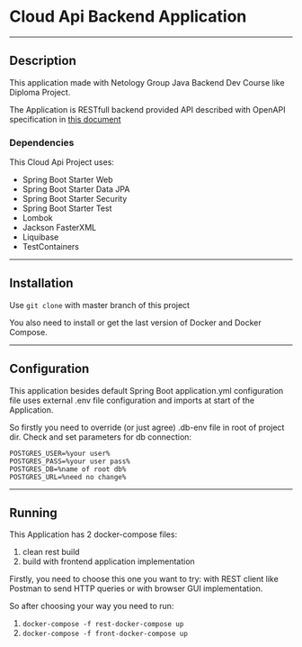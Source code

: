 # Cloud Api Backend Application
___
## Description
This application made with Netology Group Java Backend Dev Course 
like Diploma Project.

The Application is RESTfull backend provided API described with OpenAPI specification
in [this document](./cloud-api.yaml)

### Dependencies
This Cloud Api Project uses:
* Spring Boot Starter Web
* Spring Boot Starter Data JPA
* Spring Boot Starter Security
* Spring Boot Starter Test
* Lombok
* Jackson FasterXML
* Liquibase
* TestContainers
___
## Installation
Use `git clone` with master branch of this project

You also need to install or get the last version of Docker and Docker Compose.

___
## Configuration 
This application besides default Spring Boot application.yml configuration file
uses external .env file configuration and imports at start of the Application.

So firstly you need to override (or just agree) .db-env file in root of project dir.
Check and set parameters for db connection:

```text
POSTGRES_USER=%your user%
POSTGRES_PASS=%your user pass%
POSTGRES_DB=%name of root db%
POSTGRES_URL=%need no change%
```
___
## Running
This Application has 2 docker-compose files:
1. clean rest build
2. build with frontend application implementation

Firstly, you need to choose this one you want to try:
with REST client like Postman to send HTTP queries
or with browser GUI implementation.

So after choosing your way you need to run:
1. `docker-compose -f rest-docker-compose up`
2. `docker-compose -f front-docker-compose up`